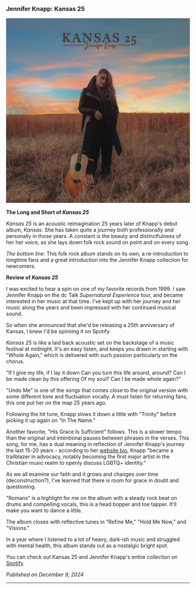 ### Jennifer Knapp: Kansas 25

![Image](/assets/images/kansas25.jpg)

**The Long and Short of _Kansas 25_**

_Kansas 25_ is an acoustic reimagination 25 years later of Knapp's debut album, _Kansas_. She has taken quite a journey both professionally and personally in those years. A constant is the beauty and distinctfulness of her her voice, as she lays down folk rock sound on point and on every song.

_The bottom line:_ This folk rock album stands on its own, a re-introduction to longtime fans and a great introduction into the Jennifer Knapp collection for newcomers.

**Review of _Kansas 25_**

I was excited to hear a spin on one of my favorite records from 1999. I saw Jennifer Knapp on the dc Talk _Supernatural Experience_ tour, and became interested in her music at that time. I've kept up with her journey and her music along the years and been impressed with her continued musical sound.

So when she announced that she'd be releasing a 25th anniversary of Kansas, I knew I'd be spinning it on Spotify. 

_Kansas 25_ is like a laid back acoustic set on the backstage of a music festival at midnight. It's an easy listen, and keeps you drawn in starting with "Whole Again," which is delivered with such passion particularly on the chorus.

"If I give my life, if I lay it down
Can you turn this life around, around?
Can I be made clean by this offering
Of my soul?
Can I be made whole again?"

"Undo Me" is one of the songs that comes close to the original version with some different tone and fluctuation vocally. A must listen for returning fans, this one put her on the map 25 years ago.

Following the hit tune, Knapp slows it down a little with "Trinity" before picking it up again on "In The Name."

Another favorite, "His Grace Is Sufficient" follows. This is a slower tempo than the original and intentional pauses between phrases in the verses.
This song, for me, has a dual meaning in reflection of Jennifer Knapp's journey the last 15-20 years - according to her [website bio](https://jenniferknapp.com/bio/), Knapp "became a trailblazer in advocacy, notably becoming the first major artist in the Christian music realm to openly discuss LGBTQ+ identity."

As we all examine our faith and it grows and changes over time (deconstruction?), I've learned that there is room for grace in doubt and questioning. 

"Romans" is a highlight for me on the album with a steady rock beat on drums and compelling vocals, this is a head bopper and toe tapper. It'll make you want to dance a little.

The album closes with reflective tunes in "Refine Me," "Hold Me Now," and "Visions." 

In a year where I listened to a lot of heavy, dark-ish music and struggled with mental health, this album stands out as a nostalgic bright spot. 

You can check out Kansas 25 and Jennifer Knapp's entire collection on [Spotify](https://open.spotify.com/artist/2yAjgPqGeURdgCHPzuDeYi).

_Published on December 9, 2024_

----
